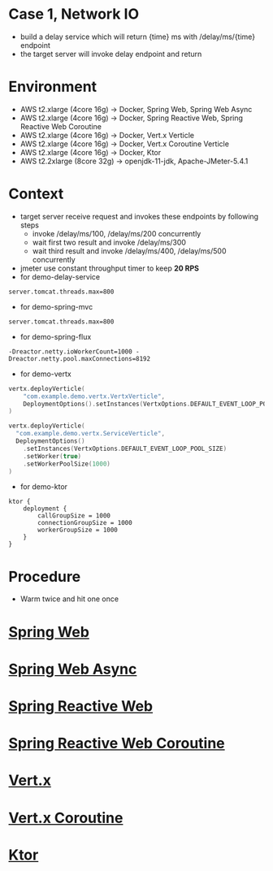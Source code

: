 # Case 1, Network IO
* build a delay service which will return {time} ms with /delay/ms/{time} endpoint
* the target server will invoke delay endpoint and return

# Environment
* AWS t2.xlarge (4core 16g) -> Docker, Spring Web, Spring Web Async
* AWS t2.xlarge (4core 16g) -> Docker, Spring Reactive Web, Spring Reactive Web Coroutine
* AWS t2.xlarge (4core 16g) -> Docker, Vert.x Verticle
* AWS t2.xlarge (4core 16g) -> Docker, Vert.x Coroutine Verticle
* AWS t2.xlarge (4core 16g) -> Docker, Ktor
* AWS t2.2xlarge (8core 32g) -> openjdk-11-jdk, Apache-JMeter-5.4.1

# Context
* target server receive request and invokes these endpoints by following steps
  * invoke /delay/ms/100, /delay/ms/200 concurrently
  * wait first two result and invoke /delay/ms/300
  * wait third result and invoke /delay/ms/400, /delay/ms/500 concurrently
* jmeter use constant throughput timer to keep **20 RPS**
* for demo-delay-service
```
server.tomcat.threads.max=800
``` 
* for demo-spring-mvc
```
server.tomcat.threads.max=800
``` 
* for demo-spring-flux
```shell
-Dreactor.netty.ioWorkerCount=1000 -Dreactor.netty.pool.maxConnections=8192
```
* for demo-vertx
```kotlin
vertx.deployVerticle(
    "com.example.demo.vertx.VertxVerticle",
    DeploymentOptions().setInstances(VertxOptions.DEFAULT_EVENT_LOOP_POOL_SIZE)
)

vertx.deployVerticle(
  "com.example.demo.vertx.ServiceVerticle", 
  DeploymentOptions()
    .setInstances(VertxOptions.DEFAULT_EVENT_LOOP_POOL_SIZE)
    .setWorker(true)
    .setWorkerPoolSize(1000)
)
```
* for demo-ktor
```
ktor {
    deployment {
        callGroupSize = 1000
        connectionGroupSize = 1000
        workerGroupSize = 1000
    }
}
```

# Procedure
* Warm twice and hit one once

# [Spring Web](https://b2etw.github.io/reactive-coroutine-performance-test/network/case2/network_spring_mvc_case_2/index.html)

# [Spring Web Async](https://b2etw.github.io/reactive-coroutine-performance-test/network/case2/network_spring_async_case_2/index.html)

# [Spring Reactive Web](https://b2etw.github.io/reactive-coroutine-performance-test/network/case2/network_spring_flux_case_2/index.html)

# [Spring Reactive Web Coroutine](https://b2etw.github.io/reactive-coroutine-performance-test/network/case2/network_spring_coroutine_case_2/index.html)

# [Vert.x](https://b2etw.github.io/reactive-coroutine-performance-test/network/case2/network_vertx_vertx_case_2/index.html)

# [Vert.x Coroutine](https://b2etw.github.io/reactive-coroutine-performance-test/network/case2/network_vertx_coroutine_case_2/index.html)

# [Ktor](https://b2etw.github.io/reactive-coroutine-performance-test/network/case2/network_ktor_ktor_case_2/index.html)